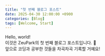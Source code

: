 ```yaml
---
title: "첫 번째 블로그 포스트"
date: 2025-04-30 12:00:00 +0900
categories: [Blog]
tags: [Welcome, Start]
---
```


Hello, world!  
이것은 ZeuPark의 첫 번째 블로그 포스트입니다. 🚀  
앞으로 코딩과 공부한 것들을 차곡차곡 기록할 거예요!
